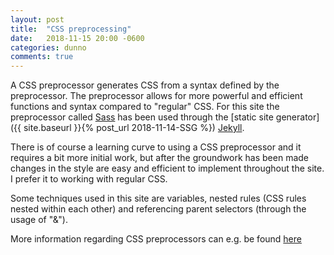 ```yaml
---
layout: post
title:  "CSS preprocessing"
date:   2018-11-15 20:00 -0600
categories: dunno
comments: true
---
```

A CSS preprocessor generates CSS from a syntax defined by the preprocessor. The preprocessor allows for more powerful and efficient functions and syntax compared to "regular" CSS. For this site the preprocessor called [Sass](https://sass-lang.com/) has been used through the [static site generator]({{ site.baseurl }}{% post_url 2018-11-14-SSG %}) [Jekyll](https://jekyllrb.com/).

There is of course a learning curve to using a CSS preprocessor and it requires a bit more initial work, but after the groundwork has been made changes in the style are easy and efficient to implement throughout the site. I prefer it to working with regular CSS.

Some techniques used in this site are variables, nested rules (CSS rules nested within each other) and referencing parent selectors (through the usage of "&"). 

More information regarding CSS preprocessors can e.g. be found [here](https://developer.mozilla.org/en-US/docs/Glossary/CSS_preprocessor "MDN web docs")

